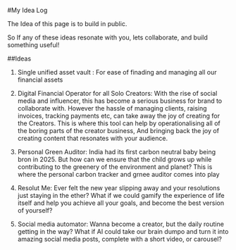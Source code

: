 #My Idea Log

The Idea of this page is to build in public. 

So If any of these ideas resonate with you, lets collaborate, and build something useful! 

##Ideas

1. Single unified asset vault : For ease of finading and managing all our financial assets

2. Digital Financial Operator for all Solo Creators: With the rise of social media and influencer, this has become a serious business for brand to collaborate with. However the hassle of managing clients, raising invoices, tracking payments etc, can take away the joy of creating for the Creators. This is where this tool can help by operationalising all of the boring parts of the creator business, And bringing back the joy of creating content that resonates with your audience.

3. Personal Green Auditor: India had its first carbon neutral baby being bron in 2025. But how can we ensure that the child grows up while contributing to the greenery of the environment and planet? This is where the personal carbon tracker and grnee auditor comes into play

4. Resolut Me: Ever felt the new year slipping away and your resolutions just staying in the ether? What if we could gamify the experience of life itself and help you achieve all your goals, and become the best version of yourself?

5. Social media automator: Wanna become a creator, but the daily routine getting in the way? What if AI could take our brain dumpo and turn it into amazing social media posts, complete with a short video, or carousel?
